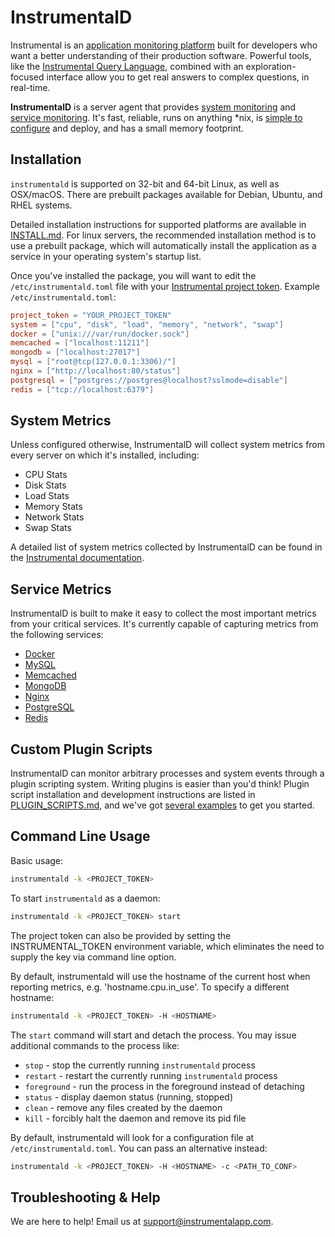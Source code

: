 # InstrumentalD

Instrumental is an [application monitoring platform](https://instrumentalapp.com/) built for developers who want a better understanding of their production software. Powerful tools, like the [Instrumental Query Language](https://instrumentalapp.com/docs/query-language), combined with an exploration-focused interface allow you to get real answers to complex questions, in real-time.

**InstrumentalD** is a server agent that provides [system monitoring](#system-metrics) and [service monitoring](#service-metrics). It's fast, reliable, runs on anything *nix, is [simple to configure](conf/instrumental.toml) and deploy, and has a small memory footprint.


## Installation
`instrumentald` is supported on 32-bit and 64-bit Linux, as well as OSX/macOS. There are prebuilt packages available for Debian, Ubuntu, and RHEL systems.

Detailed installation instructions for supported platforms are available in [INSTALL.md](INSTALL.md). For linux servers, the recommended installation method is to use a prebuilt package, which will automatically install the application as a service in your operating system's startup list.

Once you've installed the package, you will want to edit the `/etc/instrumentald.toml` file with your [Instrumental project token](https://instrumentalapp.com/docs/tokens). Example `/etc/instrumentald.toml`:

```toml
project_token = "YOUR_PROJECT_TOKEN"
system = ["cpu", "disk", "load", "memory", "network", "swap"]
docker = ["unix:///var/run/docker.sock"]
memcached = ["localhost:11211"]
mongodb = ["localhost:27017"]
mysql = ["root@tcp(127.0.0.1:3306)/"]
nginx = ["http://localhost:80/status"]
postgresql = ["postgres://postgres@localhost?sslmode=disable"]
redis = ["tcp://localhost:6379"]
```

## System Metrics

Unless configured otherwise, InstrumentalD will collect system metrics from every server on which it's installed, including:

* CPU Stats
* Disk Stats
* Load Stats
* Memory Stats
* Network Stats
* Swap Stats

A detailed list of system metrics collected by InstrumentalD can be found in the [Instrumental documentation](https://instrumentalapp.com/docs/instrumentald/system-metrics).

## Service Metrics

InstrumentalD is built to make it easy to collect the most important metrics from your critical services. It's currently capable of capturing metrics from the following services:

* [Docker](https://instrumentalapp.com/docs/instrumentald/docker)
* [MySQL](https://instrumentalapp.com/docs/instrumentald/mysql)
* [Memcached](https://instrumentalapp.com/docs/instrumentald/memcached)
* [MongoDB](https://instrumentalapp.com/docs/instrumentald/mongodb)
* [Nginx](https://instrumentalapp.com/docs/instrumentald/nginx)
* [PostgreSQL](https://instrumentalapp.com/docs/instrumentald/postgresql)
* [Redis](https://instrumentalapp.com/docs/instrumentald/redis)

## Custom Plugin Scripts

InstrumentalD can monitor arbitrary processes and system events through a plugin scripting system. Writing plugins is easier than you'd think! Plugin script installation and development instructions are listed in [PLUGIN_SCRIPTS.md](PLUGIN_SCRIPTS.md), and we've got [several examples](examples/) to get you started.

## Command Line Usage

Basic usage:

```sh
instrumentald -k <PROJECT_TOKEN>
```

To start `instrumentald` as a daemon:

```sh
instrumentald -k <PROJECT_TOKEN> start
```

The project token can also be provided by setting the INSTRUMENTAL_TOKEN environment variable, which eliminates the need to supply the key via command line option.

By default, instrumentald will use the hostname of the current host when reporting metrics, e.g. 'hostname.cpu.in_use'. To specify a different hostname:

```sh
instrumentald -k <PROJECT_TOKEN> -H <HOSTNAME>
```

The `start` command will start and detach the process. You may issue additional commands to the process like:

* `stop` - stop the currently running `instrumentald` process
* `restart` - restart the currently running `instrumentald` process
* `foreground` - run the process in the foreground instead of detaching
* `status` - display daemon status (running, stopped)
* `clean` - remove any files created by the daemon
* `kill` - forcibly halt the daemon and remove its pid file

By default, instrumentald will look for a configuration file at `/etc/instrumentald.toml`. You can pass an alternative instead:

```sh
instrumentald -k <PROJECT_TOKEN> -H <HOSTNAME> -c <PATH_TO_CONF>
```

## Troubleshooting & Help

We are here to help! Email us at [support@instrumentalapp.com](mailto:support@instrumentalapp.com).
